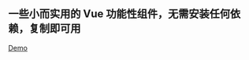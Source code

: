 ## 一些小而实用的 Vue 功能性组件，无需安装任何依赖，复制即可用  

<a href="https://ffx0s.github.io/vue-components/dist/" target="_blank">Demo</a>
